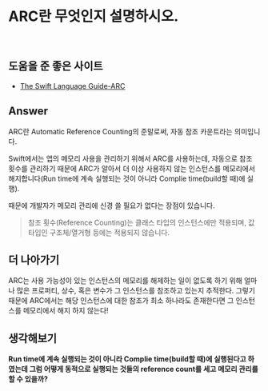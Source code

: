 # ARC란 무엇인지 설명하시오.


<br>

## 도움을 준 좋은 사이트
* [The Swift Language Guide-ARC](https://jusung.gitbook.io/the-swift-language-guide/language-guide/23-automatic-reference-counting)



## Answer

ARC란 Automatic Reference Counting의 준말로써, 자동 참조 카운트라는 의미입니다. 

Swift에서는 앱의 메모리 사용을 관리하기 위해서 ARC를 사용하는데, 자동으로 참조 횟수를 관리하기 때문에 ARC가 알아서 더 이상 사용하지 않는 인스턴스를 메모리에서 해지합니다(Run time에 계속 실행되는 것이 아니라 Complie time(build할 때)에 실행).

때문에 개발자가 메모리 관리에 신경 쓸 필요가 없다는 장점이 있습니다.
> 참조 횟수(Reference Counting)는 클래스 타입의 인스턴스에만 적용되며, 값 타입인 구조체/열거형 등에는 적용되지 않습니다.


## 더 나아가기

ARC는 사용 가능성이 있는 인스턴스의 메모리를 해제하는 일이 없도록 하기 위해 얼마나 많은 프로퍼티, 상수, 혹은 변수가 그 인스턴스를 참조하고 있는지 추적한다. 그렇기 때문에 ARC에서는 해당 인스턴스에 대한 참조가 최소 하나라도 존재한다면 그 인스턴스를 메모리에서 해지 하지 않는다!

## 생각해보기 

**Run time에 계속 실행되는 것이 아니라 Complie time(build할 때)에 실행된다고 하였는데 그럼 어떻게 동적으로 실행되는 것들의 reference count를 세고 메모리 관리를 할 수 있을까?**